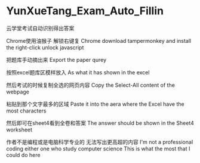 # YunXueTang_Exam_Auto_Fillin
云学堂考试自动识别得出答案


Chrome使用油猴子 解锁右键复
Chrome download tampermonkey and install the right-click unlock javascript


把题库手动摘出来
Export the paper qurey


按照excel题库区模样放入
As what it has shown in the excel


然后考试的时候复制全选的网页内容
Copy the Select-All content of the webpage


粘贴到那个文字最多的区域
Paste it into the aera where the Excel have the most characters

然后即可在sheet4看到全卷和答案
The answer should be shown in the Sheet4 worksheet

作者不是编程或是电脑科学专业的 无法写出更高超的内容
I'm not a professional coding either one who study computer science
This is what the most that I could do here
